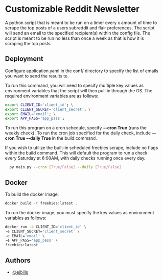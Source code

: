 
# Customizable Reddit Newsletter

A python script that is meant to be run on a timer every x amount of time to scrape the top posts of a users subreddit and flair preferences. The script will send an email to the specified recipient(s) within the config file. The script is meant to be run no less than once a week as that is how it is scraping the top posts.

## Deployment

Configure application.yaml in the conf/ directory to specify the list of emails you want to send the results to.

To run this command, you will need to specify multiple key values as environment variables that the script will then pull in through the OS.
The required environment variables are as follows:
```bash
export CLIENT_ID='client_id'; \
export CLIENT_SECRET='client_secret'; \
export EMAIL='email'; \
export APP_PASS='app_pass'; 
```

To run this program on a cron schedule, specify **--cron True** (runs the weekly check). To run the cron job specified for the daily check, include **--cron True --daily True** in the build command.

If you wish to utilize the built-in scheduled freebies scrape, include no flags within the build command. This will default the program to run a check every Saturday at 6:00AM, with daily checks running once every day.

```bash
  py main.py --cron [True/False] --daily [True/False]
```

## Docker
To build the docker image:
```bash
docker build -t freebies:latest . 
```

To run the docker image, you must specify the key values as environment variables as follows:
```bash
docker run -e CLIENT_ID='client_id' \
-e CLIENT_SECRET='client_secret' \
-e EMAIL='email' \
-e APP_PASS='app_pass' \
freebies:latest
```

## Authors

- [@ejbills](https://github.com/ejbills)

